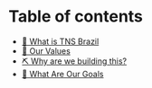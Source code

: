 # Table of contents

* [👋 What is TNS Brazil](README.md)
* [💖 Our Values](values.md)
* [⛏ Why are we building this?](why-are-we-building-this.md)
* [🎯 What Are Our Goals](what-are-our-goals.md)
